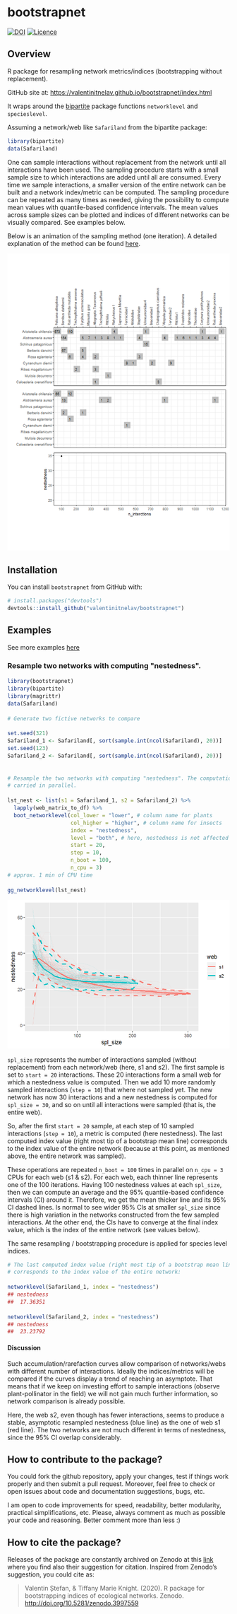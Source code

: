 # bootstrapnet

[![DOI](https://zenodo.org/badge/DOI/10.5281/zenodo.3997559.svg)](https://doi.org/10.5281/zenodo.3997559)
[![Licence](https://img.shields.io/badge/licence-MIT-blue.svg)](https://www.r-project.org/Licenses/MIT)

## Overview

R package for resampling network metrics/indices (bootstrapping without replacement).

GitHub site at: https://valentinitnelav.github.io/bootstrapnet/index.html

It wraps around the [bipartite][bip] package functions `networklevel` and `specieslevel`. 

Assuming a network/web like `Safariland` from the bipartite package:

``` r
library(bipartite)
data(Safariland)
```
One can sample interactions without replacement from the network until all interactions have been used. The sampling procedure starts with a small sample size to which interactions are added until all are consumed. Every time we sample interactions, a smaller version of the entire network can be built and a network index/metric can be computed. The sampling procedure can be repeated as many times as needed, giving the possibility to compute mean values with quantile-based confidence intervals. The mean values across sample sizes can be plotted and indices of different networks can be visually compared. See examples below.

[bip]: https://cran.r-project.org/web/packages/bipartite/index.html

Below is an animation of the sampling method (one iteration). A detailed explanation of the method can be found [here](https://valentinitnelav.github.io/bootstrapnet/explain-sampling-method.html).

![](man/cache/sample-nestedness-1-boot.gif)

## Installation

You can install `bootstrapnet` from GitHub with:

``` r
# install.packages("devtools")
devtools::install_github("valentinitnelav/bootstrapnet")
```

## Examples

See more examples [here](https://valentinitnelav.github.io/bootstrapnet/examples.html)

### Resample two networks with computing "nestedness".

``` r
library(bootstrapnet)
library(bipartite)
library(magrittr)
data(Safariland)

# Generate two fictive networks to compare

set.seed(321)
Safariland_1 <- Safariland[, sort(sample.int(ncol(Safariland), 20))]
set.seed(123)
Safariland_2 <- Safariland[, sort(sample.int(ncol(Safariland), 20))]


# Resample the two networks with computing "nestedness". The computation is
# carried in parallel.

lst_nest <- list(s1 = Safariland_1, s2 = Safariland_2) %>%
  lapply(web_matrix_to_df) %>%
  boot_networklevel(col_lower = "lower", # column name for plants
                    col_higher = "higher", # column name for insects
                    index = "nestedness",
                    level = "both", # here, nestedness is not affected by level
                    start = 20,
                    step = 10,
                    n_boot = 100,
                    n_cpu = 3)
# approx. 1 min of CPU time

gg_networklevel(lst_nest)
```

<!--
saveRDS(lst_nest, file = "man/cache/README-example-nestedness-1-lst.rds")
lst_nest <- readRDS(file = "man/cache/README-example-nestedness-1-lst.rds")

library(ggplot2)

ggsave(filename = "man/cache/README-example-nestedness-1.png",
       width = 15, height = 10, units = "cm", dpi = 150)
-->

![](man/cache/README-example-nestedness-1.png)

`spl_size` represents the number of interactions sampled (without replacement) from each network/web (here, s1 and s2). The first sample is set to `start = 20` interactions. These 20 interactions form a small web for which a nestedness value is computed. Then we add 10 more randomly sampled interactions (`step = 10`) that where not sampled yet. The new network has now 30 interactions and a new nestedness is computed for `spl_size = 30`, and so on until all interactions were sampled (that is, the entire web).

So, after the first `start = 20` sample, at each step of 10 sampled interactions (`step = 10`), a metric is computed (here nestedness). The last computed index value (right most tip of a bootstrap mean line) corresponds to the index value of the entire network (because at this point, as mentioned above, the entire network was sampled). 

These operations are repeated `n_boot = 100` times in parallel on `n_cpu = 3` CPUs for each web (s1 & s2). For each web, each thinner line represents one of the 100 iterations. Having 100 nestedness values at each `spl_size`, then we can compute an average and the 95% quantile-based confidence intervals (CI) around it. Therefore, we get the mean thicker line and its 95% CI dashed lines. Is normal to see wider 95% CIs at smaller `spl_size` since there is high variation in the networks constructed from the few sampled interactions. At the other end, the CIs have to converge at the final index value, which is the index of the entire network (see values below).

The same resampling / bootstrapping procedure is applied for species level indices.

``` r
# The last computed index value (right most tip of a bootstrap mean line)
# corresponds to the index value of the entire network:

networklevel(Safariland_1, index = "nestedness")
## nestedness
##  17.36351

networklevel(Safariland_2, index = "nestedness")
## nestedness
##  23.23792
```

#### Discussion

Such accumulation/rarefaction curves allow comparison of networks/webs with different number of interactions. Ideally the indices/metrics will be compared if the curves display a trend of reaching an asymptote. That means that if we keep on investing effort to sample interactions (observe plant-pollinator in the field) we will not gain much further information, so network comparison is already possible.

Here, the web s2, even though has fewer interactions, seems to produce a stable, asymptotic resampled nestedness (blue line) as the one of web s1 (red line). The two networks are not much different in terms of nestedness, since the 95% CI overlap considerably.

## How to contribute to the package?

You could fork the github repository, apply your changes, test if things work properly and then submit a pull request. 
Moreover, feel free to check or open issues about code and documentation suggestions, bugs, etc.

I am open to code improvements for speed, readability, better modularity, practical simplifications, etc. Please, always comment as much as possible your code and reasoning. Better comment more than less :)

## How to cite the package?

Releases of the package are constantly archived on Zenodo at this [link](https://zenodo.org/record/3997559) where you find also their suggestion for citation. Inspired from Zenodo’s suggestion, you could cite as:

> Valentin Ștefan, & Tiffany Marie Knight. (2020). R package for bootstrapping indices of ecological networks. Zenodo. http://doi.org/10.5281/zenodo.3997559
